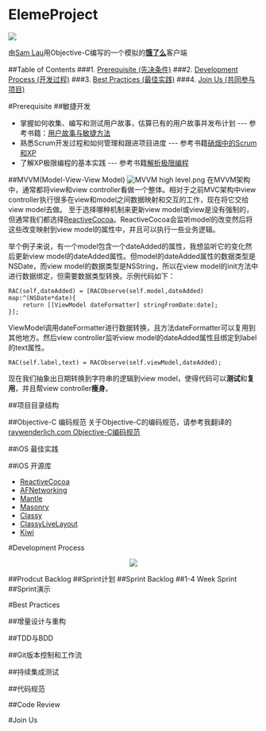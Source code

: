 # ElemeProject
![](https://raw.githubusercontent.com/samlaudev/ElemeProject/master/ScreenShots/Eleme-Images.jpg)

由[Sam Lau](http://www.jianshu.com/users/256fb15baf75/latest_articles)用Objective-C编写的一个模拟的[**饿了么**](http://bzclk.baidu.com/adrc.php?t=00KL00c00fAoF900FWu70nsem00kZAIN00000aMzyzf00000usuy7Q.THvvq_ZQsef0UWdBmy-bIy9EUyNxTAT0T1Y3mHfduH7BmW0snjD3uWfs0ZRqPjmLPHcvfWPKwbNjnYn4nbnYnjRLwRczwWm1fW0vPj60mHdbXWKVmLCsP7-RRH7pNDuGyyGKIYdDwHwpp-7LihYkph7gRH-PNDY1HyGunR4DHgG5fdGLmvY4pv7gRH-PN7-VyNfsX79lfydbw104ih4yI7KHyMuWUy_4HNPpXhwgiMuWUy_4ih4aXy7RnZ-2URuom1P2p-KRfiR1w0K-5y9YIZ0lQzq-UAR8UyR0mLFW5HfLn1Tz&wd=饿了么&issp=1&f=8&ie=utf-8&tn=baiduhome_pg)客户端

##Table of Contents
###1. [Prerequisite (先决条件)](#prerequisite)
###2. [Development Process (开发过程)](#development_proces)
###3. [Best Practices (最佳实践)](#best_practices)
###4. [Join Us (共同参与项目)](#join_us)

<b id="prerequisite"></b>
#Prerequisite
##敏捷开发
* 掌握如何收集、编写和测试用户故事，估算已有的用户故事并发布计划 --- 参考书籍：[用户故事与敏捷方法](http://book.douban.com/subject/4743056/)
* 熟悉Scrum开发过程和如何管理和跟进项目进度 --- 参考书籍[硝烟中的Scrum和XP](http://book.douban.com/subject/3390446/)
* 了解XP极限编程的基本实践 --- 参考书籍[解析极限编程](http://book.douban.com/subject/6828074/)


##MVVM(Model-View-View Model)
![MVVM high level.png](http://upload-images.jianshu.io/upload_images/166109-81012f4948373da5.png)
在MVVM架构中，通常都将view和view controller看做一个整体。相对于之前MVC架构中view controller执行很多在view和model之间数据映射和交互的工作，现在将它交给view model去做。
至于选择哪种机制来更新view model或view是没有强制的，但通常我们都选择[ReactiveCocoa](https://github.com/ReactiveCocoa/ReactiveCocoa)。ReactiveCocoa会监听model的改变然后将这些改变映射到view model的属性中，并且可以执行一些业务逻辑。

举个例子来说，有一个model包含一个dateAdded的属性，我想监听它的变化然后更新view model的dateAdded属性。但model的dateAdded属性的数据类型是NSDate，而view model的数据类型是NSString，所以在view model的init方法中进行数据绑定，但需要数据类型转换。示例代码如下：

```
RAC(self,dateAdded) = [RACObserve(self.model,dateAdded) map:^(NSDate*date){ 
    return [[ViewModel dateFormatter] stringFromDate:date];
}];
```

ViewModel调用dateFormatter进行数据转换，且方法dateFormatter可以复用到其他地方。然后view controller监听view model的dateAdded属性且绑定到label的text属性。

```
RAC(self.label,text) = RACObserve(self.viewModel,dateAdded);
```

现在我们抽象出日期转换到字符串的逻辑到view model，使得代码可以**测试**和**复用**，并且帮view controller**瘦身**。

##项目目录结构

##Objective-C 编码规范
关于Objective-C的编码规范，请参考我翻译的[raywenderlich.com Objective-C编码规范](https://github.com/samlaudev/Objective-C-Coding-Style)

##iOS 最佳实践

##iOS 开源库
* [ReactiveCocoa](https://github.com/ReactiveCocoa/ReactiveCocoa)
* [AFNetworking](https://github.com/AFNetworking/AFNetworking)
* [Mantle](https://github.com/Mantle/Mantle)
* [Masonry](https://github.com/SnapKit/Masonry)
* [Classy](https://github.com/cloudkite/Classy)
* [ClassyLiveLayout](https://github.com/olegam/ClassyLiveLayout)
* [Kiwi](https://github.com/kiwi-bdd/Kiwi)

<b id="development_proces"></b>
#Development Process
<div align="center">
<img src="https://raw.githubusercontent.com/samlaudev/ElemeProject/master/ScreenShots/Scrum-Development-Process.jpg"/>
</div>


##Prodcut Backlog
##Sprint计划
##Sprint Backlog
##1-4 Week Sprint
##Sprint演示

<b id="best_practices"></b>
#Best Practices

##增量设计与重构

##TDD与BDD

##Git版本控制和工作流

##持续集成测试

##代码规范

##Code Review

<b id="join_us"></b>
#Join Us

